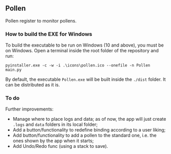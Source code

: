## Pollen

Pollen register to monitor pollens.

### How to build the EXE for Windows

To build the executable to be run on Windows (10 and above), you must be on Windows. Open a terminal inside the root folder of the repository and run:

```
pyinstaller.exe -c -w -i .\icons\pollen.ico --onefile -n Pollen main.py
```

By default, the executable `Pollen.exe` will be built inside the `./dist` folder. It can be distributed as it is.

### To do

Further improvements:
- Manage where to place logs and data; as of now, the app will just create `.logs` and `data` folders in its local folder;
- Add a button/functionality to redefine binding according to a user liking;
- Add button/functionality to add a pollen to the standard one, i.e. the ones shown by the app when it starts;
- Add Undo/Redo func (using a stack to save).
